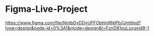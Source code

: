 # Figma-Live-Project
https://www.figma.com/file/NntbDyDDyUFFObhlnRNIPb/Untitled?type=design&node-id=0%3A1&mode=design&t=FznD81ouLuvgxjd9-1
